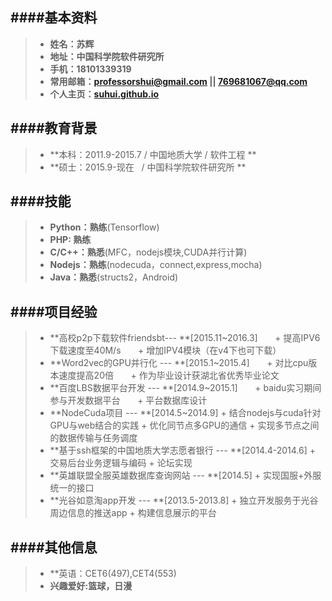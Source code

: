####基本资料
---
>+ **姓名：苏辉**
>+ **地址：中国科学院软件研究所**
>+ **手机：18101339319**
>+ **常用邮箱：professorshui@gmail.com || 769681067@qq.com**
>+ **个人主页：[suhui.github.io](http://suhui.github.io)**

####教育背景
---
>+ **本科：2011.9-2015.7 / 中国地质大学 / 软件工程 **
>+ **硕士：2015.9-现在    / 中国科学院软件研究所 **


####技能
---
>+ **Python：熟练**(Tensorflow)
>+ **PHP: 熟练**
>+ **C/C++：熟悉**(MFC，nodejs模块,CUDA并行计算)
>+ **Nodejs：熟练**(nodecuda，connect,express,mocha)
>+ **Java：熟悉**(structs2，Android)


####项目经验
---
>+ **高校p2p下载软件friendsbt--- **[2015.11~2016.3]
>       + 提高IPV6下载速度至40M/s
>       + 增加IPV4模块（在v4下也可下载）
>+ **Word2vec的GPU并行化 --- **[2015.1~2015.4]
>       + 对比cpu版本速度提高20倍
>       + 作为毕业设计获湖北省优秀毕业论文
>+ **百度LBS数据平台开发 --- **[2014.9~2015.1]
>       + baidu实习期间参与开发数据平台
>       + 平台数据库设计
>+ **NodeCuda项目 --- **[2014.5~2014.9]
>       + 结合nodejs与cuda针对GPU与web结合的实践
>       + 优化同节点多GPU的通信
>       + 实现多节点之间的数据传输与任务调度
>+ **基于ssh框架的中国地质大学志愿者银行 --- **[2014.4-2014.6]
>       + 交易后台业务逻辑与编码
>       + 论坛实现
>+ **英雄联盟全服英雄数据库查询网站 --- **[2014.5]
>       + 实现国服+外服统一的接口
>+ **光谷如意淘app开发 --- **[2013.5-2013.8]
>       + 独立开发服务于光谷周边信息的推送app
>       + 构建信息展示的平台

####其他信息
---
>+ **英语：CET6(497),CET4(553)
>+ **兴趣爱好:篮球，日漫**
